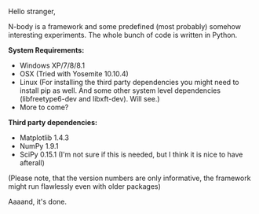 Hello stranger,

N-body is a framework and some predefined (most probably) somehow interesting experiments. The whole bunch of code is written in Python.

**System Requirements:**
   * Windows XP/7/8/8.1
   * OSX (Tried with Yosemite 10.10.4)
   * Linux (For installing the third party dependencies you might need to install pip as well. And some other system level dependencies (libfreetype6-dev and libxft-dev). Will see.)
   * More to come?

**Third party dependencies:**
   * Matplotlib 1.4.3
   * NumPy 1.9.1
   * SciPy 0.15.1 (I'm not sure if this is needed, but I think it is nice to have afterall)

(Please note, that the version numbers are only informative, the framework might run flawlessly even with older packages)

Aaaand, it's done.

